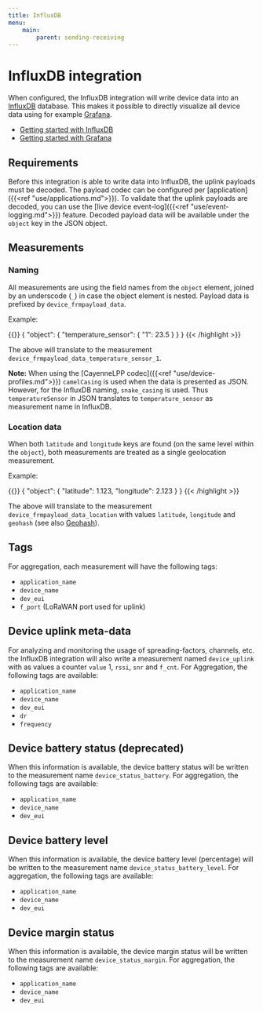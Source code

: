 ```yaml
---
title: InfluxDB
menu:
    main:
        parent: sending-receiving
---
```


# InfluxDB integration

When configured, the InfluxDB integration will write device data into an
[InfluxDB](https://www.influxdata.com/time-series-platform/influxdb/) database.
This makes it possible to directly visualize all device data using for example
[Grafana](https://grafana.com).

* [Getting started with InfluxDB](https://docs.influxdata.com/influxdb/v1.5/)
* [Getting started with Grafana](http://docs.grafana.org)

## Requirements

Before this integration is able to write data into InfluxDB, the uplink
payloads must be decoded. The payload codec can be configured per
[application]({{<ref "use/applications.md">}}). To validate that the uplink
payloads are decoded, you can use the [live device event-log]({{<ref "use/event-logging.md">}})
feature. Decoded payload data will be available under the `object` key in
the JSON object.

## Measurements

### Naming

All measurements are using the field names from the `object` element,
joined by an underscode (`_`) in case the object element is nested.
Payload data is prefixed by `device_frmpayload_data`.

Example:

{{<highlight json>}}
{
    "object": {
        "temperature_sensor": {
            "1": 23.5
        }
    }
}
{{< /highlight >}}

The above will translate to the measurement `device_frmpayload_data_temperature_sensor_1`.

**Note:** When using the [CayenneLPP codec]({{<ref "use/device-profiles.md">}})
`camelCasing` is used when the data is presented as JSON. However, for the InfluxDB
naming, `snake_casing` is used. Thus `temperatureSensor` in JSON translates to
`temperature_sensor` as measurement name in InfluxDB.

### Location data

When both `latitude` and `longitude` keys are found (on the same level within
the `object`), both measurements are treated as a single geolocation measurement.

Example:

{{<highlight json>}}
{
    "object": {
        "latitude": 1.123,
        "longitude": 2.123
    }
}
{{< /highlight >}}

The above will translate to the measurement `device_frmpayload_data_location`
with values `latitude`, `longitude` and `geohash` (see also [Geohash](https://en.wikipedia.org/wiki/Geohash)).

## Tags

For aggregation, each measurement will have the following tags:

* `application_name`
* `device_name`
* `dev_eui`
* `f_port` (LoRaWAN port used for uplink)

## Device uplink meta-data

For analyzing and monitoring the usage of spreading-factors, channels, etc.
the InfluxDB integration will also write a measurement named `device_uplink`
with as values a counter `value` 1, `rssi`, `snr` and `f_cnt`. For Aggregation,
the following tags are available:

* `application_name`
* `device_name`
* `dev_eui`
* `dr`
* `frequency`

## Device battery status (deprecated)

When this information is available, the device battery status will be written
to the measurement name `device_status_battery`. For aggregation, the following
tags are available:

* `application_name`
* `device_name`
* `dev_eui`

## Device battery level

When this information is available, the device battery level (percentage)
will be written to the measurement name `device_status_battery_level`. For
aggregation, the following tags are available:

* `application_name`
* `device_name`
* `dev_eui`

## Device margin status

When this information is available, the device margin status will be written
to the measurement name `device_status_margin`. For aggregation, the following
tags are available:

* `application_name`
* `device_name`
* `dev_eui`

